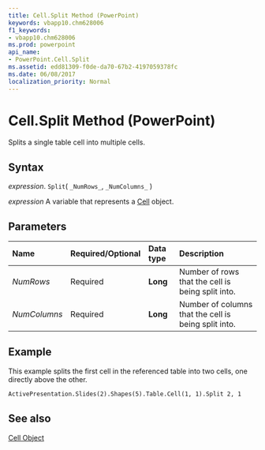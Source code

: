 ```yaml
---
title: Cell.Split Method (PowerPoint)
keywords: vbapp10.chm628006
f1_keywords:
- vbapp10.chm628006
ms.prod: powerpoint
api_name:
- PowerPoint.Cell.Split
ms.assetid: edd81309-f0de-da70-67b2-4197059378fc
ms.date: 06/08/2017
localization_priority: Normal
---
```



# Cell.Split Method (PowerPoint)

Splits a single table cell into multiple cells.


## Syntax

 _expression_. `Split`( `_NumRows_`, `_NumColumns_` )

_expression_ A variable that represents a [Cell](./PowerPoint.Cell.md) object.


## Parameters



|Name|Required/Optional|Data type|Description|
|:-----|:-----|:-----|:-----|
| _NumRows_|Required|**Long**|Number of rows that the cell is being split into.|
| _NumColumns_|Required|**Long**|Number of columns that the cell is being split into.|

## Example

This example splits the first cell in the referenced table into two cells, one directly above the other.


```vb
ActivePresentation.Slides(2).Shapes(5).Table.Cell(1, 1).Split 2, 1
```


## See also


[Cell Object](PowerPoint.Cell.md)

